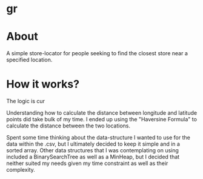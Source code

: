 # gr

# About
A simple store-locator for people seeking to find the closest store near a specified location.

# How it works?
The logic is cur

Understanding how to calculate the distance between longitude and latitude points did take bulk of my time. I ended up using the "Haversine Formula" to calculate the distance between the two locations.

Spent some time thinking about the data-structure I wanted to use for the data within the .csv, but I ultimately decided to keep it simple and in a sorted array. Other data structures that I was contemplating on using included a BinarySearchTree as well as a MinHeap, but I decided that neither suited my needs given my time constraint as well as their complexity.